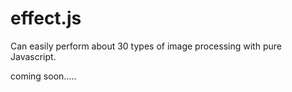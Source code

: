 # effect.js
Can easily perform about 30 types of  image processing with pure Javascript.


coming soon.....

